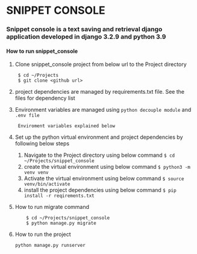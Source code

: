 # SNIPPET CONSOLE


### Snippet console is a text saving and retrieval django application developed in django 3.2.9 and python 3.9

   
#### How to run snippet_console ####

1. Clone snippet_console project from below url to the Project directory
   ```
    $ cd ~/Projects
    $ git clone <github url>
   ```

2. project dependencies are managed by requirements.txt file. See the files for dependency list
 
   
3. Environment variables are managed using `python decouple module` and `.env file`
   ```
    Enviroment variables explained below   
   ```
4. Set up the python virtual environment and project dependencies by following below steps
   1. Navigate to the Project directory using below command
       ```$ cd ~/Projects/snippet_console ```
   2. create the virtual environment using below command
       ```$ python3 -m venv venv```
   3. Activate the virtual environment using below command
       ```$ source venv/bin/activate```
   4. install the project dependencies using below command
       ```$ pip install -r reqirements.txt```
   

5. How to run migrate command
    ```
        $ cd ~/Projects/snippet_console
        $ python manage.py migrate
    ```
6. How to run the project
    ```
    python manage.py runserver
    ```

